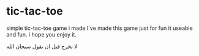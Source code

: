 # tic-tac-toe
simple tic-tac-toe game i made
I've made this game just for fun it useable and fun.
i hope you enjoy it.


لا تخرج قبل ان تقول سبحان الله
